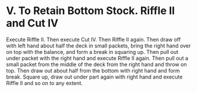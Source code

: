 # V. To Retain Bottom Stock. Riffle II and Cut IV

Execute Riffle II. Then execute Cut IV. Then Riffle II again. Then draw off with left hand about half the deck in small packets, bring the right hand over on top with the balance, and form a break in squaring up. Then pull out under packet with the right hand and execute Riffle II again. Then pull out a small packet from the middle of the deck from the right hand and throw on top. Then draw out about half from the bottom with right hand and form break. Square up, draw out under part again with right hand and execute Riffle II and so on to any extent.

